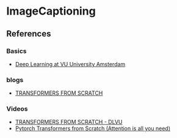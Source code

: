 # ImageCaptioning


## References
### Basics
* [Deep Learning at VU University Amsterdam](https://dlvu.github.io/)
### blogs
* [TRANSFORMERS FROM SCRATCH](https://peterbloem.nl/blog/transformers)

### Videos
* [TRANSFORMERS FROM SCRATCH - DLVU](https://youtube.com/playlist?list=PLIXJ-Sacf8u60G1TwcznBmK6rEL3gmZmV)
* [Pytorch Transformers from Scratch (Attention is all you need)](https://youtu.be/U0s0f995w14)
